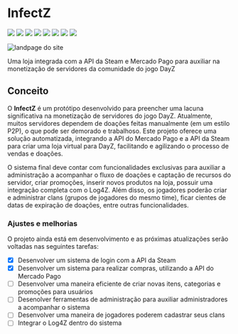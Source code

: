 # InfectZ

![](https://img.shields.io/badge/Flask-000000?style=for-the-badge&logo=flask&logoColor=white) ![](https://img.shields.io/badge/Python-3776AB?style=for-the-badge&logo=python&logoColor=white)  ![](https://img.shields.io/badge/MySQL-00000F?style=for-the-badge&logo=mysql&logoColor=white) ![](https://img.shields.io/badge/JavaScript-F7DF1E?style=for-the-badge&logo=javascript&logoColor=black) ![](https://img.shields.io/badge/HTML5-E34F26?style=for-the-badge&logo=html5&logoColor=white) ![](https://img.shields.io/badge/CSS-239120?&style=for-the-badge&logo=css3&logoColor=white) ![](https://img.shields.io/badge/Bootstrap-563D7C?style=for-the-badge&logo=bootstrap&logoColor=white) ![](https://img.shields.io/badge/jQuery-0769AD?style=for-the-badge&logo=jquery&logoColor=white)


<img src="https://i.imgur.com/SXTZNx8.png" alt="landpage do site">

Uma loja integrada com a API da Steam e Mercado Pago para auxiliar na monetização de servidores da comunidade do jogo DayZ

## Conceito  

O **InfectZ** é um protótipo desenvolvido para preencher uma lacuna significativa na monetização de servidores do jogo DayZ. 
Atualmente, muitos servidores dependem de doações feitas manualmente (em um estilo P2P), o que pode ser demorado e trabalhoso. 
Este projeto oferece uma solução automatizada, integrando a API do Mercado Pago e a API da Steam para criar uma loja virtual 
para DayZ, facilitando e agilizando o processo de vendas e doações.

O sistema final deve contar com funcionalidades exclusivas para auxiliar a administração a acompanhar o fluxo de doações
e captação de recursos do servidor, criar promoções, inserir novos produtos na loja, possuir uma integração completa com o Log4Z. 
Além disso, os jogadores poderão criar e administrar clans (grupos de jogadores do mesmo time), ficar cientes de datas de expiração
de doações, entre outras funcionalidades.


### Ajustes e melhorias

O projeto ainda está em desenvolvimento e as próximas atualizações serão voltadas nas seguintes tarefas:

- [x] Desenvolver um sistema de login com a API da Steam
- [x] Desenvolver um sistema para realizar compras, utilizando a API do Mercado Pago
- [ ] Desenvolver uma maneira eficiente de criar novas itens, categorias e promoções para usuários
- [ ] Desenolver ferramentas de administração para auxiliar administradores a acompanhar o sistema
- [ ] Desenvolver uma maneira de jogadores poderem cadastrar seus clans
- [ ] Integrar o Log4Z dentro do sistema
